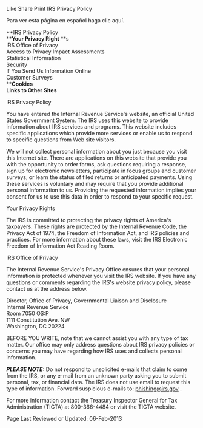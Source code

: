 Like Share Print IRS Privacy Policy

Para ver esta página en español haga clic aquí.

**IRS Privacy Policy  
****Your Privacy Right** **s  
IRS Office of Privacy  
Access to Privacy Impact Assessments  
Statistical Information  
Security  
If You Send Us Information Online  
Customer Surveys  
****Cookies  
Links to Other Sites**

IRS Privacy Policy

You have entered the Internal Revenue Service's website, an official United States Government System. The IRS uses this website to provide information about IRS services and programs. This website includes specific applications which provide more services or enable us to respond to specific questions from Web site visitors.

We will not collect personal information about you just because you visit this Internet site. There are applications on this website that provide you with the opportunity to order forms, ask questions requiring a response, sign up for electronic newsletters, participate in focus groups and customer surveys, or learn the status of filed returns or anticipated payments. Using these services is voluntary and may require that you provide additional personal information to us. Providing the requested information implies your consent for us to use this data in order to respond to your specific request.

Your Privacy Rights

The IRS is committed to protecting the privacy rights of America's taxpayers. These rights are protected by the Internal Revenue Code, the Privacy Act of 1974, the Freedom of Information Act, and IRS policies and practices. For more information about these laws, visit the IRS Electronic Freedom of Information Act Reading Room.

IRS Office of Privacy

The Internal Revenue Service's Privacy Office ensures that your personal information is protected whenever you visit the IRS website. If you have any questions or comments regarding the IRS's website privacy policy, please contact us at the address below.

Director, Office of Privacy, Governmental Liaison and Disclosure  
Internal Revenue Service  
Room 7050 OS:P  
1111 Constitution Ave. NW  
Washington, DC 20224

BEFORE YOU WRITE, note that we cannot assist you with any type of tax matter. Our office may only address questions about IRS privacy policies or concerns you may have regarding how IRS uses and collects personal information.

_**PLEASE NOTE:**_ Do not respond to unsolicited e-mails that claim to come from the IRS, or any e-mail from an unknown party asking you to submit personal, tax, or financial data. The IRS does not use email to request this type of information. Forward suspicious e-mails to: phishing@irs.gov .

For more information contact the Treasury Inspector General for Tax Administration (TIGTA) at 800-366-4484 or visit the TIGTA website.

Page Last Reviewed or Updated: 06-Feb-2013
